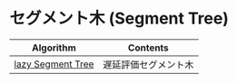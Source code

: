 # セグメント木 (Segment Tree)

|  Algorithm  |  Contents  |
| ---- | ----
|  [lazy Segment Tree]()  |  遅延評価セグメント木  |
